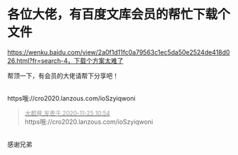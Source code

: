 # 各位大佬，有百度文库会员的帮忙下载个文件


https://wenku.baidu.com/view/2a0f1d11fc0a79563c1ec5da50e2524de418d026.html?fr=search-4，下载个方案太难了<img src="static/image/smiley/default/mad.gif" smilieid="11" border="0" alt="" />

帮顶一下，有会员的大佬请帮下分享吧！<br />
<br />
<img src="static/image/smiley/default/time.gif" smilieid="15" border="0" alt="" /><img src="static/image/smiley/default/time.gif" smilieid="15" border="0" alt="" /><img src="static/image/smiley/default/time.gif" smilieid="15" border="0" alt="" />

https哦://cro2020.lanzous.com/ioSzyiqwoni

<div class="quote"><blockquote><font size="2"><a href="https://www.hostloc.com/forum.php?mod=redirect&amp;goto=findpost&amp;pid=9513677&amp;ptid=771107" target="_blank"><font color="#999999">大都督 发表于 2020-11-25 10:54</font></a></font><br />
https哦://cro2020.lanzous.com/ioSzyiqwoni</blockquote></div><br />
感谢兄弟<img src="static/image/smiley/default/handshake.gif" smilieid="17" border="0" alt="" />
